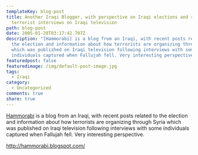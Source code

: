 ```yaml
---
templateKey: blog-post
title: Another Iraqi Blogger, with perspective on Iraqi elections and recent
  terrorist interviews on Iraqi television
path: blog-post
date: 2005-01-28T03:17:42.707Z
description: "[Hammorabi] is a blog from an Iraqi, with recent posts related to
  the election and information about how terrorists are organizing through Syria
  which was published on Iraqi television following interviews with some
  individuals captured when Fallujah fell. Very interesting perspective."
featuredpost: false
featuredimage: /img/default-post-image.jpg
tags:
  - Iraqi
category:
  - Uncategorized
comments: true
share: true
---
```

<!--StartFragment-->

[Hammorabi](http://hammorabi.blogspot.com/) is a blog from an Iraqi, with recent posts related to the election and information about how terrorists are organizing through Syria which was published on Iraqi television following interviews with some individuals captured when Fallujah fell. Very interesting perspective.

<http://hammorabi.blogspot.com/>

<!--EndFragment-->